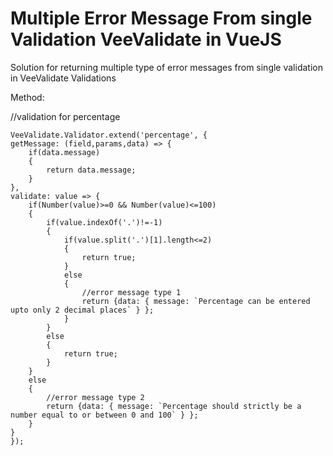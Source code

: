 # Multiple Error Message From single Validation VeeValidate in VueJS
Solution for returning multiple type of error messages from single validation in VeeValidate Validations 


Method:

//validation for percentage



	VeeValidate.Validator.extend('percentage', {
	getMessage: (field,params,data) => {
		if(data.message)
		{
			return data.message;
		}
	},
	validate: value => {
		if(Number(value)>=0 && Number(value)<=100)
		{
			if(value.indexOf('.')!=-1)
			{
				if(value.split('.')[1].length<=2)
				{
					return true;
				}
				else
				{
					//error message type 1
					return {data: { message: `Percentage can be entered upto only 2 decimal places` } };
				}
			}
			else
			{
				return true;
			}
		}
		else
		{
			//error message type 2
			return {data: { message: `Percentage should strictly be a number equal to or between 0 and 100` } };
		}  
	}
  	});
